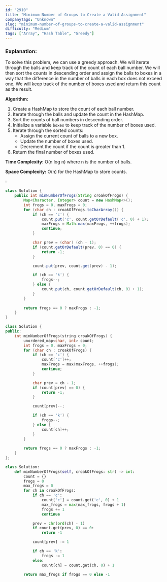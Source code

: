 ```yaml
---
id: "2910"
title: "Minimum Number of Groups to Create a Valid Assignment"
companyTags: "Unknown"
slug: "minimum-number-of-groups-to-create-a-valid-assignment"
difficulty: "Medium"
tags: ["Array", "Hash Table", "Greedy"]
---
```


### Explanation:
To solve this problem, we can use a greedy approach. We will iterate through the balls and keep track of the count of each ball number. We will then sort the counts in descending order and assign the balls to boxes in a way that the difference in the number of balls in each box does not exceed one. We will keep track of the number of boxes used and return this count as the result.

**Algorithm:**
1. Create a HashMap to store the count of each ball number.
2. Iterate through the balls and update the count in the HashMap.
3. Sort the counts of ball numbers in descending order.
4. Initialize a variable `boxes` to keep track of the number of boxes used.
5. Iterate through the sorted counts:
   - Assign the current count of balls to a new box.
   - Update the number of boxes used.
   - Decrement the count if the count is greater than 1.
6. Return the final number of boxes used.

**Time Complexity:** O(n log n) where n is the number of balls.

**Space Complexity:** O(n) for the HashMap to store counts.

:

```java
class Solution {
    public int minNumberOfFrogs(String croakOfFrogs) {
        Map<Character, Integer> count = new HashMap<>();
        int frogs = 0, maxFrogs = 0;
        for (char ch : croakOfFrogs.toCharArray()) {
            if (ch == 'c') {
                count.put('c', count.getOrDefault('c', 0) + 1);
                maxFrogs = Math.max(maxFrogs, ++frogs);
                continue;
            }

            char prev = (char) (ch - 1);
            if (count.getOrDefault(prev, 0) == 0) {
                return -1;
            }

            count.put(prev, count.get(prev) - 1);

            if (ch == 'k') {
                frogs--;
            } else {
                count.put(ch, count.getOrDefault(ch, 0) + 1);
            }
        }
        
        return frogs == 0 ? maxFrogs : -1;
    }
}
```

```cpp
class Solution {
public:
    int minNumberOfFrogs(string croakOfFrogs) {
        unordered_map<char, int> count;
        int frogs = 0, maxFrogs = 0;
        for (char ch : croakOfFrogs) {
            if (ch == 'c') {
                count['c']++;
                maxFrogs = max(maxFrogs, ++frogs);
                continue;
            }

            char prev = ch - 1;
            if (count[prev] == 0) {
                return -1;
            }

            count[prev]--;

            if (ch == 'k') {
                frogs--;
            } else {
                count[ch]++;
            }
        }
        
        return frogs == 0 ? maxFrogs : -1;
    }
};
```

```python
class Solution:
    def minNumberOfFrogs(self, croakOfFrogs: str) -> int:
        count = {}
        frogs = 0
        max_frogs = 0
        for ch in croakOfFrogs:
            if ch == 'c':
                count['c'] = count.get('c', 0) + 1
                max_frogs = max(max_frogs, frogs + 1)
                frogs += 1
                continue

            prev = chr(ord(ch) - 1)
            if count.get(prev, 0) == 0:
                return -1

            count[prev] -= 1

            if ch == 'k':
                frogs -= 1
            else:
                count[ch] = count.get(ch, 0) + 1
        
        return max_frogs if frogs == 0 else -1
```